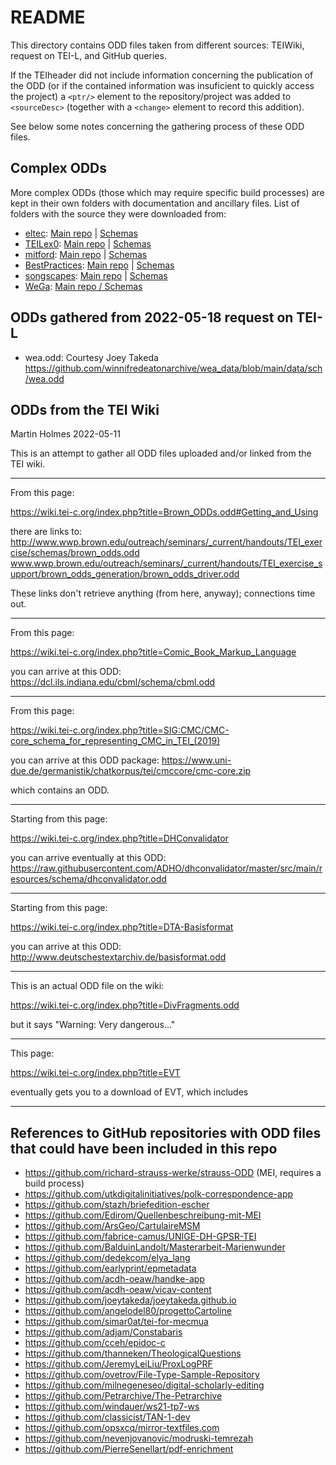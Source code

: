 # README

This directory contains ODD files taken from different sources: TEIWiki, request on TEI-L, and GitHub queries.

If the TEIheader did not include information concerning the publication of the ODD (or if the contained information was insuficient to quickly access the project) 
a `<ptr/>` element to the repository/project was added to `<sourceDesc>` (together with a `<change>` element to record this addition).

See below some notes concerning the gathering process of these ODD files.


## Complex ODDs

More complex ODDs (those which may require specific build processes) are kept in their own folders with documentation and ancillary files. List of folders with the source they were downloaded from:

- [eltec](eltec): [Main repo](https://github.com/COST-ELTeC/Schemas) | [Schemas](https://github.com/COST-ELTeC/Schemas/tree/master/ODD)
- [TEILex0](TEILex0): [Main repo](https://github.com/DARIAH-ERIC/lexicalresources) | [Schemas](https://github.com/DARIAH-ERIC/lexicalresources/tree/master/Schemas/TEILex0)
- [mitford](mitford): [Main repo](https://github.com/DigitalMitford/DM_documentation) | [Schemas](https://github.com/DigitalMitford/DM_documentation/tree/master/MitfordODD)
- [BestPractices](BestPractices): [Main repo](https://github.com/kshawkin/Best-Practices-for-TEI-in-Libraries) | [Schemas](https://github.com/kshawkin/Best-Practices-for-TEI-in-Libraries/tree/master/BestPractices)
- [songscapes](songscapes): [Main repo](https://github.com/EarlyModernSongscapes/songscapes) | [Schemas](https://github.com/EarlyModernSongscapes/songscapes/tree/master/data/odd)
- [WeGa](WeGa): [Main repo / Schemas](https://github.com/Edirom/WeGA-ODD)


## ODDs gathered from 2022-05-18 request on TEI-L

 * wea.odd: Courtesy Joey Takeda
   https://github.com/winnifredeatonarchive/wea_data/blob/main/data/sch/wea.odd





## ODDs from the TEI Wiki
Martin Holmes 2022-05-11

This is an attempt to gather all ODD files uploaded and/or linked from the TEI wiki.

--------------

From this page:

https://wiki.tei-c.org/index.php?title=Brown_ODDs.odd#Getting_and_Using

there are links to:
http://www.wwp.brown.edu/outreach/seminars/_current/handouts/TEI_exercise/schemas/brown_odds.odd
www.wwp.brown.edu/outreach/seminars/_current/handouts/TEI_exercise_support/brown_odds_generation/brown_odds_driver.odd

These links don't retrieve anything (from here, anyway); connections time out.

--------------

From this page:

https://wiki.tei-c.org/index.php?title=Comic_Book_Markup_Language

you can arrive at this ODD:
https://dcl.ils.indiana.edu/cbml/schema/cbml.odd

--------------

From this page:

https://wiki.tei-c.org/index.php?title=SIG:CMC/CMC-core_schema_for_representing_CMC_in_TEI_(2019)

you can arrive at this ODD package:
https://www.uni-due.de/germanistik/chatkorpus/tei/cmccore/cmc-core.zip

which contains an ODD.

--------------

Starting from this page:

https://wiki.tei-c.org/index.php?title=DHConvalidator

you can arrive eventually at this ODD:
https://raw.githubusercontent.com/ADHO/dhconvalidator/master/src/main/resources/schema/dhconvalidator.odd

--------------

Starting from this page:

https://wiki.tei-c.org/index.php?title=DTA-Basisformat

you can arrive at this ODD:
http://www.deutschestextarchiv.de/basisformat.odd

--------------

This is an actual ODD file on the wiki:

https://wiki.tei-c.org/index.php?title=DivFragments.odd

but it says "Warning: Very dangerous..."

--------------

This page:

https://wiki.tei-c.org/index.php?title=EVT

eventually gets you to a download of EVT, which includes 

--------------


## References to GitHub repositories with ODD files that could have been included in this repo

* https://github.com/richard-strauss-werke/strauss-ODD (MEI, requires a build process)
* https://github.com/utkdigitalinitiatives/polk-correspondence-app
* https://github.com/stazh/briefedition-escher 
* https://github.com/Edirom/Quellenbeschreibung-mit-MEI 
* https://github.com/ArsGeo/CartulaireMSM
* https://github.com/fabrice-camus/UNIGE-DH-GPSR-TEI 
* https://github.com/BalduinLandolt/Masterarbeit-Marienwunder 
* https://github.com/dedekcom/elya_lang 
* https://github.com/earlyprint/epmetadata 
* https://github.com/acdh-oeaw/handke-app 
* https://github.com/acdh-oeaw/vicav-content
* https://github.com/joeytakeda/joeytakeda.github.io
* https://github.com/angelodel80/progettoCartoline 
* https://github.com/simar0at/tei-for-mecmua
* https://github.com/adjam/Constabaris 
* https://github.com/cceh/epidoc-c 
* https://github.com/thanneken/TheologicalQuestions
* https://github.com/JeremyLeiLiu/ProxLogPRF 
* https://github.com/ovetrov/File-Type-Sample-Repository
* https://github.com/milnegeneseo/digital-scholarly-editing
* https://github.com/Petrarchive/The-Petrarchive
* https://github.com/windauer/ws21-tp7-ws
* https://github.com/classicist/TAN-1-dev
* https://github.com/opsxcq/mirror-textfiles.com
* https://github.com/nevenjovanovic/modruski-temrezah 
* https://github.com/PierreSenellart/pdf-enrichment
